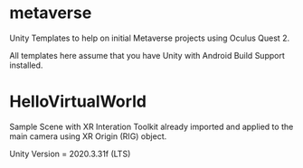 # metaverse

Unity Templates to help on initial Metaverse projects using Oculus Quest 2.

All templates here assume that you have Unity with Android Build Support installed.

# HelloVirtualWorld

Sample Scene with XR Interation Toolkit already imported and applied to the main camera using XR Origin (RIG) object.

Unity Version = 2020.3.31f (LTS)

